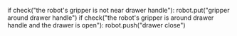 

if check("the robot's gripper is not near drawer handle"):
    robot.put("gripper around drawer handle")
if check("the robot's gripper is around drawer handle and the drawer is open"):
    robot.push("drawer close")
